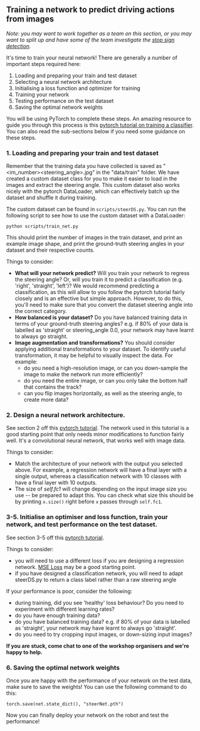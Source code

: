 ## Training a network to predict driving actions from images
_Note: you may want to work together as a team on this section, or you may want to split up and have some of the team investigate the [stop sign detection](https://github.com/rvss-australia/RVSS_Need4Speed/blob/main/instructions/StopSignDetection.md)._

It's time to train your neural network! There are generally a number of important steps required here:
1. Loading and preparing your train and test dataset
2. Selecting a neural network architecture
3. Initialising a loss function and optimizer for training
4. Training your network
5. Testing performance on the test dataset
6. Saving the optimal network weights

You will be using PyTorch to complete these steps. An amazing resource to guide you through this process is this [pytorch tutorial on training a classifier](https://pytorch.org/tutorials/beginner/blitz/cifar10_tutorial.html). You can also read the sub-sections below if you need some guidance on these steps.

### 1. Loading and preparing your train and test dataset
Remember that the training data you have collected is saved as "<im_number><steering_angle>.jpg" in the "data/train" folder. We have created a custom dataset class for you to make it easier to load in the images and extract the steering angle. This custom dataset also works nicely with the pytorch DataLoader, which can effectively batch up the dataset and shuffle it during training. 

The custom dataset can be found in ```scripts/steerDS.py```. You can run the following script to see how to use the custom dataset with a DataLoader:

```python scripts/train_net.py```

This should print the number of images in the train dataset, and print an example image shape, and print the ground-truth steering angles in your dataset and their respective counts.

Things to consider:
- **What will your network predict?** Will you train your network to regress the steering angle? Or, will you train it to predict a classification (e.g. 'right', 'straight', 'left')? We would recommend predicting a classification, as this will allow to you follow the pytorch tutorial fairly closely and is an effective but simple approach. However, to do this, you'll need to make sure that you convert the dataset steering angle into the correct category.
- **How balanced is your dataset?** Do you have balanced training data in terms of your ground-truth steering angles? e.g. if 80% of your data is labelled as 'straight' or steering_angle 0.0, your network may have learnt to always go straight.
- **Image augmentation and transformations?** You should consider applying additional transformations to your dataset. To identify useful transformation, it may be helpful to visually inspect the data. For example:
  - do you need a high-resolution image, or can you down-sample the image to make the network run more efficiently?
  - do you need the entire image, or can you only take the bottom half that contains the track?
  - can you flip images horizontally, as well as the steering angle, to create more data?

### 2. Design a neural network architecture.
See section 2 off this [pytorch tutorial](https://pytorch.org/tutorials/beginner/blitz/cifar10_tutorial.html). The network used in this tutorial is a good starting point that only needs minor modifications to function fairly well. It's a convolutional neural network, that works well with image data.

Things to consider:
- Match the architecture of your network with the output you selected above. For example, a regression network will have a final layer with a single output, whereas a classification network with 10 classes with have a final layer with 10 outputs.
- The size of _self.fc1_ will change depending on the input image size you use -- be prepared to adapt this. You can check what size this should be by printing ```x.size()``` right before ```x``` passes through ```self.fc1```.

### 3-5. Initialise an optimiser and loss function, train your network, and test performance on the test dataset. 
See section 3-5 off this [pytorch tutorial](https://pytorch.org/tutorials/beginner/blitz/cifar10_tutorial.html). 

Things to consider:
- you will need to use a different loss if you are designing a regression network. [MSE Loss](https://pytorch.org/docs/stable/generated/torch.nn.MSELoss.html) may be a good starting point.
- if you have designed a classification network, you will need to adapt steerDS.py to return a class label rather than a raw steering angle

If your performance is poor, consider the following:
- during training, did you see 'healthy' loss behaviour? Do you need to experiment with different learning rates?
- do you have enough training data?
- do you have balanced training data? e.g. if 80% of your data is labelled as 'straight', your network may have learnt to always go 'straight'.
- do you need to try cropping input images, or down-sizing input images?

**If you are stuck, come chat to one of the workshop organisers and we're happy to help.**

### 6. Saving the optimal network weights
Once you are happy with the performance of your network on the test data, make sure to save the weights! You can use the following command to do this:

``` torch.save(net.state_dict(), "steerNet.pth") ```

Now you can finally deploy your network on the robot and test the performance!

